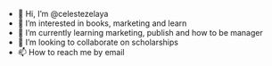 - 👋 Hi, I’m @celestezelaya
- 👀 I’m interested in books, marketing and learn
- 🌱 I’m currently learning marketing, publish and how to be manager
- 💞️ I’m looking to collaborate on scholarships
- 📫 How to reach me by email 

<!---
celestezelaya/celestezelaya is a ✨ special ✨ repository because its `README.md` (this file) appears on your GitHub profile.
You can click the Preview link to take a look at your changes.
--->
